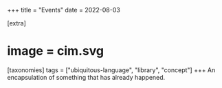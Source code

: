 +++
title = "Events"
date = 2022-08-03

[extra]
#  image = cim.svg
[taxonomies]
   tags = ["ubiquitous-language", "library", "concept"]
+++
An encapsulation of something that has already happened.

